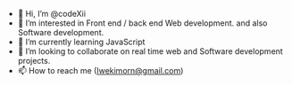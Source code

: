 - 👋 Hi, I’m @codeXii
- 👀 I’m interested in Front end / back end Web development.  and also Software development. 
- 🌱 I’m currently learning JavaScript 
- 💞️ I’m looking to collaborate on real time web and Software development projects.
- 📫 How to reach me (Iwekimorn@gmail.com)

<!---
codeXii/codeXii is a ✨ special ✨ repository because its `README.md` (this file) appears on your GitHub profile.
You can click the Preview link to take a look at your changes.
--->
